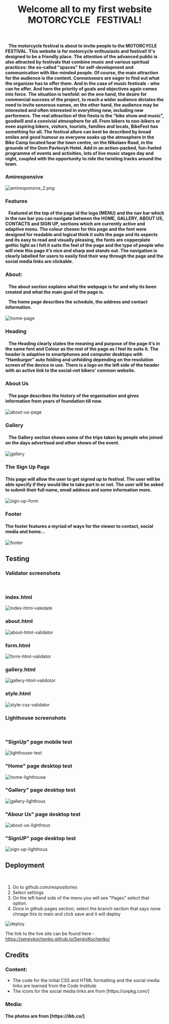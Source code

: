 
<center><h1>Welcome all to my first website MOTORCYCLE&nbsp;&nbsp;&nbsp;FESTIVAL!</h1></center>
<br>
<h4>&nbsp;&nbsp;&nbsp;The motorcycle festival is about to invite people to the MOTORCYCLE FESTIVAL. This website is for motorcycle enthusiasts and festival! It's designed to be a friendly place.  The attention of the advanced public is also attracted by festivals that combine music and various spiritual practices: the so-called "spaces" for self-development and communication with like-minded people.
Of course, the main attraction for the audience is the content. Connoisseurs are eager to find out what the organizer has to offer them. And in the case of music festivals - who can he offer. And here the priority of goals and objectives again comes into force. The situation is twofold: on the one hand, the desire for commercial success of the project, to reach a wider audience dictates the need to invite sonorous names, on the other hand, the audience may be interested and often interested in everything new, including new performers.
The real attraction of this fiesta is the “bike show and music”, goodwill and a convivial atmosphere for all. From bikers to non-bikers or even aspiring bikers, visitors, tourists, families and locals, BikeFest has something for all. The festival allure can best be described by broad smiles and good humour as everyone soaks up the atmosphere in the Bike Camp located hear the town centre, on the Nikolaev Road, in the grounds of the Dom Pavlovyh Hotel.  Add in an action-packed, fun-fueled programme of events and activities, lots of live music stages day and night, coupled with the opportunity to ride the twisting tracks around the town.</h4>

<h3>Amiresponsive</h3>

![amiresponsive_2.png](assets/images/amiresponsive.png)


<h3>Features</h3>

<h4>&nbsp;&nbsp;&nbsp;Featured at the top of the page id the logo (MENU) and the nav bar which in the nav bar you can navigate between the HOME, GALLERY, ABOUT US, CONTACTS  and SIGN UP, sections which are currently active and adaptive menu. The colour chosen for this page and the font were designed for readable and logical think it suits the page and its aspects and its easy to read and visually pleasing, the fonts are copperplate gothic light as I felt it suits the feel of the page and the type of people who will view this page it’s nice and sharp and stands out. The navigation is clearly labelled for users to easily find their way through the page and the social media links are clickable.</h4>

<h3>About:</h3>

<h4>&nbsp;&nbsp;&nbsp;The about section explains what the webpage is for and why its been created and what the main goal of the page is.
  <p>&nbsp;&nbsp;&nbsp;The home page describes the schedule, the address and contact information.</p></h4>

  
![home-page](assets/images/home-page.png)

<h3>Heading</h3>

<h4>&nbsp;&nbsp;&nbsp;The Heading clearly states the meaning and purpose of the page it’s in the same font and Colour as the rest of the page as I feel its suits it.
The header is adaptive to smartphones and computer desktops with “Hamburger” auto folding and unfolding depending on the resolution screen of the device in use.
There is a logo on the left side of the header with an active link to the social-net bikers' common website.</h4>

<h3>About Us</h3>

<h4>&nbsp;&nbsp;&nbsp;The page describes the history of the organisation and gives information from years of foundation till now.</h4>
  
![about-us-page](assets/images/about-us-page.png)

<h3>Gallery</h3>

<h4>&nbsp;&nbsp;&nbsp;The Gallery section shows some of the trips taken by people who joined on the days advertised and other shows of the event.</h4>
  
![gallery](assets/images/gallery.png)

<h3>The Sign Up Page</h3>

<h4>This page will allow the user to get signed up to festival. The user will be able specify if they would like to take part in or not. The user will be asked to submit their full name, email address and some information  more.</h4>

![sign-up-form](assets/images/sign-up-form.png)

<h3>Footer</h3>

<h4>The footer features a myriad of ways for the viewer to contact,  social media and home...</h4>

![footer](assets/images/footer.png)

<h2>Testing</h2>

<h3>Validator screenshots</h3>
<br>
<h3>index.html</h3>
  
![index-html-valedate](assets/images/index-html-valedate.png)


<h3>about.html</h3>

![about-html-validator](assets/images/about-html-validator.png)


<h3>form.html</h3>

![form-html-validator](assets/images/form-html-validator.png)

<h3>gallery.html</h3>

![gallery-html-validotor](assets/images/gallery-html-validotor.png)

<h3>style.html</h3>
  
![style-css-validator](assets/images/style-css-validator.png)

<h3>Lighthouse screenshots</h3>
<br>
<h3>"SignUp" page mobile test</h3>
  
![lighthouse-test](assets/images/lighthouse-test.png)
<h3>"Home" page desktop test</h3>

![home-lighthouse](assets/images/home-lighthouse.png)
<h3>"Gallery" page desktop test</h3>

![gallery-lighthous](assets/images/gallery-lighthous.png)
<h3>"Abour Us" page desktop test</h3>

![about-us-lighthous](assets/images/about-us-lighthous.png)
<h3>"SignUP" page desktop test</h3>

![sign-up-lighthous](assets/images/sign-up-lighthous.png)

<h2>Deployment</h2>
<br>
<ol>
<li>Go to github.com/respositories</li>
<li>Select settings</li>
<li>On the left hand side of the menu you will see "Pages" select that option.</li>
<li>Once in github pages section, select the branch section that says none chnage this to main and click save and it will deploy</li>
</ol>

![deploy](assets/images/deploy.png)

The link to the live site can be found here -https://sergiykochenko.github.io/SergiyKochenko/

<h2>Credits</h2>

<h3>Content:</h3>

<ul>
  <li>The code for the initial CSS and HTML formatting and the social media links are learned from the Code Institute</li>
<li>The icons for the social media links are from [https://unpkg.com/]</li>
  </ul>
  
<h3>Media:</h3>
<h4>The photos are from [https://ibb.co/]</h4>

